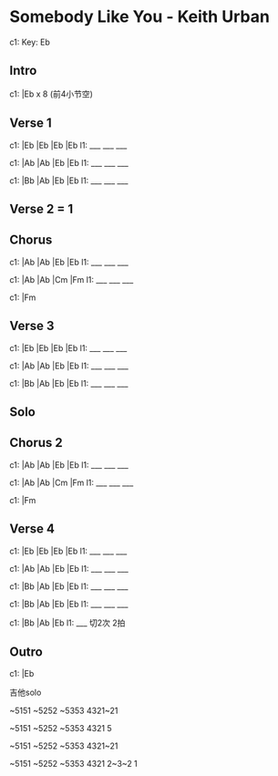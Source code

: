 
# Somebody Like You - Keith Urban

c1: Key: Eb

## Intro

c1: |Eb x 8 (前4小节空)


## Verse 1

c1: |Eb |Eb |Eb |Eb
l1:  ___ ___ ___

c1: |Ab |Ab |Eb |Eb
l1:  ___ ___ ___

c1: |Bb |Ab |Eb |Eb
l1:  ___ ___ ___

## Verse 2 = 1

## Chorus

c1: |Ab |Ab |Eb |Eb
l1:  ___ ___ ___

c1: |Ab |Ab |Cm |Fm
l1:  ___ ___ ___

c1: |Fm

## Verse 3

c1: |Eb |Eb |Eb |Eb
l1:  ___ ___ ___

c1: |Ab |Ab |Eb |Eb
l1:  ___ ___ ___

c1: |Bb |Ab |Eb |Eb
l1:  ___ ___ ___

## Solo

## Chorus 2

c1: |Ab |Ab |Eb |Eb
l1:  ___ ___ ___

c1: |Ab |Ab |Cm |Fm
l1:  ___ ___ ___

c1: |Fm

## Verse 4

c1: |Eb |Eb |Eb |Eb
l1:  ___ ___ ___

c1: |Ab |Ab |Eb |Eb
l1:  ___ ___ ___

c1: |Bb |Ab |Eb |Eb
l1:  ___ ___ ___

c1: |Bb |Ab |Eb |Eb
l1:  ___ ___ ___

c1: |Bb |Ab   |Eb
l1:  ___ 切2次 2拍

## Outro

c1: |Eb

吉他solo

~5151 ~5252 ~5353 4321~21

~5151 ~5252 ~5353 4321 5

~5151 ~5252 ~5353 4321~21

~5151 ~5252 ~5353 4321 2~3~2 1
